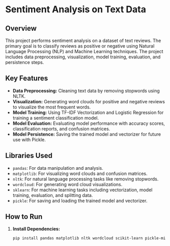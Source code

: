# Sentiment Analysis on Text Data

## Overview

This project performs sentiment analysis on a dataset of text reviews. The primary goal is to classify reviews as positive or negative using Natural Language Processing (NLP) and Machine Learning techniques. The project includes data preprocessing, visualization, model training, evaluation, and persistence steps.

## Key Features

- **Data Preprocessing:** Cleaning text data by removing stopwords using NLTK.
- **Visualization:** Generating word clouds for positive and negative reviews to visualize the most frequent words.
- **Model Training:** Using TF-IDF Vectorization and Logistic Regression for training a sentiment classification model.
- **Model Evaluation:** Evaluating model performance with accuracy scores, classification reports, and confusion matrices.
- **Model Persistence:** Saving the trained model and vectorizer for future use with Pickle.

## Libraries Used

- `pandas`: For data manipulation and analysis.
- `matplotlib`: For visualizing word clouds and confusion matrices.
- `nltk`: For natural language processing tasks like removing stopwords.
- `wordcloud`: For generating word cloud visualizations.
- `sklearn`: For machine learning tasks including vectorization, model training, evaluation, and splitting data.
- `pickle`: For saving and loading the trained model and vectorizer.

## How to Run

1. **Install Dependencies:**
   ```bash
   pip install pandas matplotlib nltk wordcloud scikit-learn pickle-mixin
